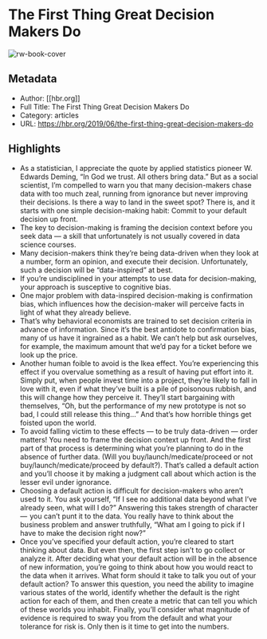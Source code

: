 # The First Thing Great Decision Makers Do

![rw-book-cover](https://readwise-assets.s3.amazonaws.com/static/images/article4.6bc1851654a0.png)

## Metadata
- Author: [[hbr.org]]
- Full Title: The First Thing Great Decision Makers Do
- Category: articles
- URL: https://hbr.org/2019/06/the-first-thing-great-decision-makers-do

## Highlights
- As a statistician, I appreciate the quote by applied statistics pioneer W. Edwards Deming, “In God we trust. All others bring data.” But as a social scientist, I’m compelled to warn you that many decision-makers chase data with too much zeal, running from ignorance but never improving their decisions. Is there a way to land in the sweet spot? There is, and it starts with one simple decision-making habit: Commit to your default decision up front.
- The key to decision-making is framing the decision context before you seek data — a skill that unfortunately is not usually covered in data science courses.
- Many decision-makers think they’re being data-driven when they look at a number, form an opinion, and execute their decision. Unfortunately, such a decision will be “data-inspired” at best.
- If you’re undisciplined in your attempts to use data for decision-making, your approach is susceptive to cognitive bias.
- One major problem with data-inspired decision-making is confirmation bias, which influences how the decision-maker will perceive facts in light of what they already believe.
- That’s why behavioral economists are trained to set decision criteria in advance of information. Since it’s the best antidote to confirmation bias, many of us have it ingrained as a habit. We can’t help but ask ourselves, for example, the maximum amount that we’d pay for a ticket before we look up the price.
- Another human foible to avoid is the Ikea effect. You’re experiencing this effect if you overvalue something as a result of having put effort into it.  Simply put, when people invest time into a project, they’re likely to fall in love with it, even if what they’ve built is a pile of poisonous rubbish, and this will change how they perceive it. They’ll start bargaining with themselves, “Oh, but the performance of my new prototype is not so bad, I could still release this thing…” And that’s how horrible things get foisted upon the world.
- To avoid falling victim to these effects — to be truly data-driven — order matters! You need to frame the decision context up front. And the first part of that process is determining what you’re planning to do in the absence of further data. (Will you buy/launch/medicate/proceed or not buy/launch/medicate/proceed by default?). That’s called a default action and you’ll choose it by making a judgment call about which action is the lesser evil under ignorance.
- Choosing a default action is difficult for decision-makers who aren’t used to it. You ask yourself, “If I see no additional data beyond what I’ve already seen, what will I do?” Answering this takes strength of character  —  you can’t punt it to the data. You really have to think about the business problem and answer truthfully, “What am I going to pick if I have to make the decision right now?”
- Once you’ve specified your default action, you’re cleared to start thinking about data. But even then, the first step isn’t to go collect or analyze it. After deciding what your default action will be in the absence of new information, you’re going to think about how you would react to the data when it arrives. What form should it take to talk you out of your default action? To answer this question, you need the ability to imagine various states of the world, identify whether the default is the right action for each of them, and then create a metric that can tell you which of these worlds you inhabit. Finally, you’ll consider what magnitude of evidence is required to sway you from the default and what your tolerance for risk is. Only then is it time to get into the numbers.
